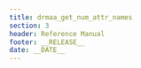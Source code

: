 ```yaml
---
title: drmaa_get_num_attr_names
section: 3
header: Reference Manual
footer: __RELEASE__
date: __DATE__
---
```


